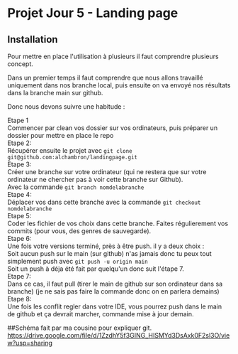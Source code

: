 # Projet Jour 5 - Landing page

## Installation
Pour mettre en place l'utilisation à plusieurs il faut comprendre plusieurs concept.   

Dans un premier temps il faut comprendre que nous allons travaillé uniquement dans nos branche local, puis ensuite on va envoyé nos résultats dans la branche main sur github.  

Donc nous devons suivre une habitude :  

Etape 1  
Commencer par clean vos dossier sur vos ordinateurs, puis préparer un dossier pour mettre en place le repo  
Etape 2:  
Récupérer ensuite le projet avec ```git clone git@github.com:alchambron/landingpage.git```  
Etape 3:   
Créer une branche sur votre ordinateur (qui ne restera que sur votre ordinateur ne chercher pas à voir cette branche sur Github).  
Avec la commande ```git branch nomdelabranche```  
Etape 4:  
Déplacer vos dans cette branche avec la commande ```git checkout nomdelabranche ```  
Etape 5:  
Coder les fichier de vos choix dans cette branche. Faites régulierement vos commits (pour vous, des genres de sauvegarde).   
Etape 6:   
Une fois votre versions terminé, près à être push. il y a deux choix :   
Soit aucun push sur le main (sur github) n'as jamais donc tu peux tout simplement push avec ```git push -u origin main```   
Soit un push à déja été fait par quelqu'un donc suit l'étape 7.   
Etape 7:  
Dans ce cas, il faut pull (tirer le main de github sur son ordinateur dans sa branche) (je ne sais pas faire la commande donc on en parlera demains)  
Etape 8:   
Une fois les conflit regler dans votre IDE, vous pourrez push dans le main de github et ça devrait marcher, commande mise à jour demain.   
  
##Schéma fait par ma cousine pour expliquer git.   
https://drive.google.com/file/d/1ZzdhY5f3GING_HISMYd3DsAxk0F2sl3O/view?usp=sharing  
